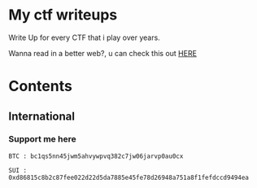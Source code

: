 # My ctf writeups
Write Up for every CTF that i play over years.

Wanna read in a better web?, u can check this out [HERE](https://zencipher.gitbook.io/home)

# Contents
## International

### Support me here
```
BTC : bc1qs5nn45jwm5ahvywpvq382c7jw06jarvp0au0cx
```
```
SUI : 0xd86815c8b2c87fee022d22d5da7885e45fe78d26948a751a8f1fefdccd9494ea
```


<!--<a href='#'><img height='150px' src='https://cryptologos.cc/logos/sui-sui-logo.png?v=040'></a>
<a href='#'><img height='150px' src='https://cryptologos.cc/logos/bitcoin-btc-logo.png?v=040'></a>
